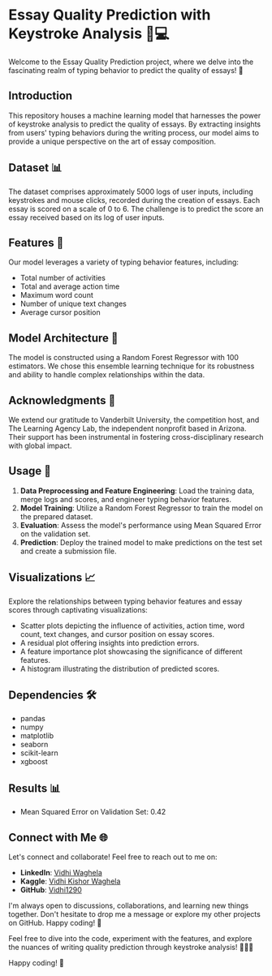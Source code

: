 # Essay Quality Prediction with Keystroke Analysis 📝💻

Welcome to the Essay Quality Prediction project, where we delve into the fascinating realm of typing behavior to predict the quality of essays! 🚀

## Introduction

This repository houses a machine learning model that harnesses the power of keystroke analysis to predict the quality of essays. By extracting insights from users' typing behaviors during the writing process, our model aims to provide a unique perspective on the art of essay composition.

## Dataset 📊

The dataset comprises approximately 5000 logs of user inputs, including keystrokes and mouse clicks, recorded during the creation of essays. Each essay is scored on a scale of 0 to 6. The challenge is to predict the score an essay received based on its log of user inputs.

## Features 🧐

Our model leverages a variety of typing behavior features, including:

- Total number of activities
- Total and average action time
- Maximum word count
- Number of unique text changes
- Average cursor position

## Model Architecture 🤖

The model is constructed using a Random Forest Regressor with 100 estimators. We chose this ensemble learning technique for its robustness and ability to handle complex relationships within the data.

## Acknowledgments 🙌

We extend our gratitude to Vanderbilt University, the competition host, and The Learning Agency Lab, the independent nonprofit based in Arizona. Their support has been instrumental in fostering cross-disciplinary research with global impact.

## Usage 🚀

1. **Data Preprocessing and Feature Engineering**: Load the training data, merge logs and scores, and engineer typing behavior features.
2. **Model Training**: Utilize a Random Forest Regressor to train the model on the prepared dataset.
3. **Evaluation**: Assess the model's performance using Mean Squared Error on the validation set.
4. **Prediction**: Deploy the trained model to make predictions on the test set and create a submission file.

## Visualizations 📈

Explore the relationships between typing behavior features and essay scores through captivating visualizations:

- Scatter plots depicting the influence of activities, action time, word count, text changes, and cursor position on essay scores.
- A residual plot offering insights into prediction errors.
- A feature importance plot showcasing the significance of different features.
- A histogram illustrating the distribution of predicted scores.

## Dependencies 🛠️

- pandas
- numpy
- matplotlib
- seaborn
- scikit-learn
- xgboost

## Results 📊

- Mean Squared Error on Validation Set: 0.42

## Connect with Me 🌐

Let's connect and collaborate! Feel free to reach out to me on:

- **LinkedIn**: [Vidhi Waghela](https://www.linkedin.com/in/vidhi-waghela-434663198/)
- **Kaggle**: [Vidhi Kishor Waghela](https://www.kaggle.com/vidhikishorwaghela)
- **GitHub**: [Vidhi1290](https://github.com/Vidhi1290)

I'm always open to discussions, collaborations, and learning new things together. Don't hesitate to drop me a message or explore my other projects on GitHub. Happy coding! 🚀


Feel free to dive into the code, experiment with the features, and explore the nuances of writing quality prediction through keystroke analysis! 🕵️‍♂️💬

Happy coding! 🚀
